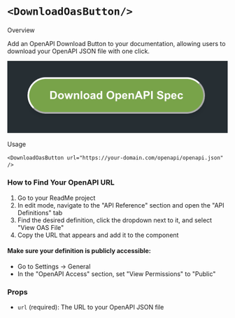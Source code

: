 # `<DownloadOasButton/>`

Overview

Add an OpenAPI Download Button to your documentation, allowing users to download your OpenAPI JSON file with one click.

<img alt="OpenAPI Download Button" src="download-oas-button.png" width="800" />

Usage

```mdx
<DownloadOasButton url="https://your-domain.com/openapi/openapi.json" />
```

### How to Find Your OpenAPI URL

1. Go to your ReadMe project
2. In edit mode, navigate to the "API Reference" section and open the "API Definitions" tab
3. Find the desired definition, click the dropdown next to it, and select "View OAS File"
4. Copy the URL that appears and add it to the component

#### Make sure your definition is publicly accessible:

- Go to Settings → General
- In the "OpenAPI Access" section, set "View Permissions" to "Public"

### Props

- `url` (required): The URL to your OpenAPI JSON file
